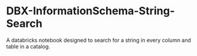 # DBX-InformationSchema-String-Search
A databricks notebook designed to search for a string in every column and table in a catalog.
